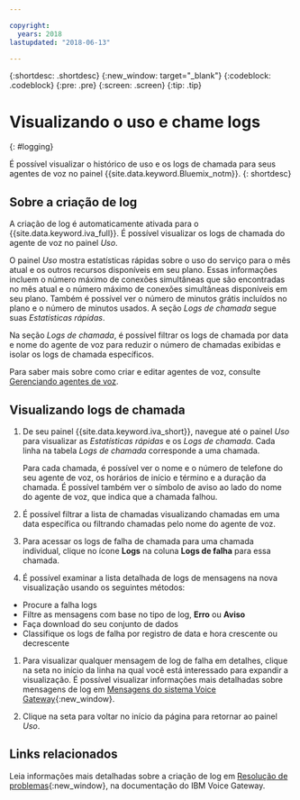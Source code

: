 ```yaml
---

copyright:
  years: 2018
lastupdated: "2018-06-13"

---
```


{:shortdesc: .shortdesc}
{:new_window: target="_blank"}
{:codeblock: .codeblock}
{:pre: .pre}
{:screen: .screen}
{:tip: .tip}


# Visualizando o uso e chame logs
{: #logging}

É possível visualizar o histórico de uso e os logs de chamada para seus agentes de voz no painel {{site.data.keyword.Bluemix_notm}}.
{: shortdesc}

## Sobre a criação de log

A criação de log é automaticamente ativada para o {{site.data.keyword.iva_full}}. É possível visualizar os logs de chamada do agente de voz no painel _Uso_.

O painel _Uso_ mostra estatísticas rápidas sobre o uso do serviço para o mês atual e os outros recursos disponíveis em seu plano. Essas informações incluem o número máximo de conexões simultâneas que são encontradas no mês atual e o número máximo de conexões
simultâneas disponíveis em seu plano. Também é possível ver o número de minutos grátis incluídos no plano e o número de minutos usados. A seção _Logs de chamada_ segue suas _Estatísticas rápidas_.

Na seção _Logs de chamada_, é possível filtrar os logs de chamada por data e nome do agente de voz para
reduzir o número de chamadas exibidas e isolar os logs de chamada específicos.

Para saber mais sobre como criar e editar agentes de voz, consulte [Gerenciando agentes de voz](managing.html).

##  Visualizando logs de chamada

1. De seu painel {{site.data.keyword.iva_short}}, navegue até o painel _Uso_ para visualizar as _Estatísticas rápidas_ e os _Logs de chamada_. Cada linha na tabela _Logs de chamada_ corresponde a uma chamada.

      Para cada chamada, é possível ver o nome e o número de telefone do seu agente de voz, os horários de início e término e a duração da chamada. É possível também ver o símbolo de aviso ao lado do nome do agente de voz, que indica que a chamada falhou.

1.  É possível filtrar a lista de chamadas visualizando chamadas em uma data específica ou filtrando chamadas pelo nome do agente de voz.

1. Para acessar os logs de falha de chamada para uma chamada individual, clique no ícone **Logs** na
coluna **Logs de falha** para essa chamada.

1. É possível examinar a lista detalhada de logs de mensagens na nova visualização usando os seguintes métodos:
  * Procure a falha logs
  * Filtre as mensagens com base no tipo de log, **Erro** ou **Aviso**
  * Faça download do seu conjunto de dados
  * Classifique os logs de falha por registro de data e hora crescente ou decrescente

1. Para visualizar qualquer mensagem de log de falha em detalhes, clique na seta no início da linha na qual você está
interessado para expandir a visualização. É possível visualizar informações mais detalhadas sobre mensagens de log em [Mensagens do sistema Voice Gateway](https://www.ibm.com/support/knowledgecenter/SS4U29/messages.html){:new_window}.

1. Clique na seta para voltar no início da página para retornar ao painel _Uso_.

## Links relacionados
Leia informações mais detalhadas sobre a criação de log em [Resolução de problemas](https://www.ibm.com/support/knowledgecenter/SS4U29/troubleshooting.html){:new_window}, na documentação do IBM Voice Gateway.
